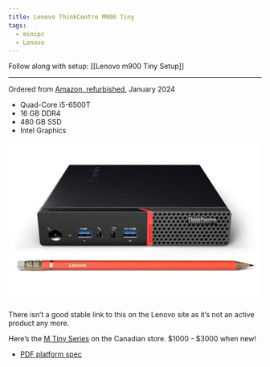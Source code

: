 ```yaml
---
title: Lenovo ThinkCentre M900 Tiny
tags:
  - minipc
  - Lenovo
---
```

Follow along with setup: [[Lenovo m900 Tiny Setup]]

---

Ordered from [Amazon, refurbished](https://www.amazon.ca/Lenovo-ThinkCentre-Quad-Core-i5-6500T-Graphics/dp/B07ZPBDFGD/), January 2024

* Quad-Core i5-6500T
* 16 GB DDR4
* 480 GB SSD
* Intel Graphics

![M900 Tiny with a pencil in front of it](/assets/IMG_4541.jpeg)

There isn’t a good stable link to this on the Lenovo site as it’s not an active product any more. 

Here’s the [M Tiny Series](https://www.lenovo.com/ca/en/c/desktops/thinkcentre/m-series-tiny/) on the Canadian store. $1000 - $3000 when new!

* [PDF platform spec](/assets/m900_tiny_platform_spec.pdf)
